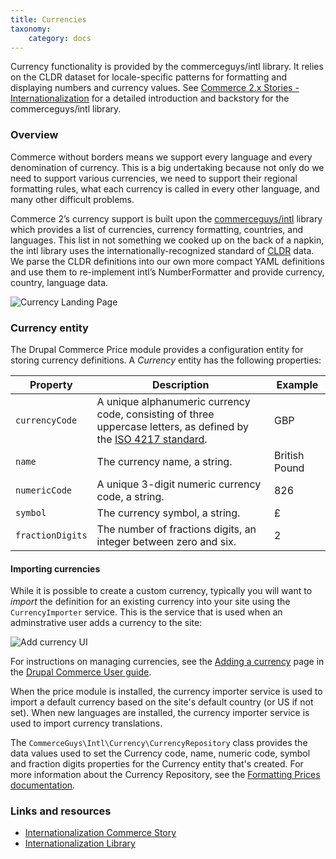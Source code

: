```yaml
---
title: Currencies
taxonomy:
    category: docs
---
```


Currency functionality is provided by the commerceguys/intl library. It relies on the CLDR dataset for locale-specific patterns for formatting and displaying numbers and currency values. See [Commerce 2.x Stories - Internationalization] for a detailed introduction and backstory for the commerceguys/intl library.

### Overview

Commerce without borders means we support every language and every
denomination of currency. This is a big undertaking because not only do
we need to support various currencies, we need to support their regional
formatting rules, what each currency is called in every other language,
and many other difficult problems.

Commerce 2’s currency support is built upon the [commerceguys/intl]
library which provides a list of currencies, currency formatting,
countries, and languages. This list in not something we cooked up on the
back of a napkin, the intl library uses the internationally-recognized
standard of [CLDR] data. We parse the CLDR definitions into our own
more compact YAML definitions and use them to re-implement intl’s
NumberFormatter and provide currency, country, language data.

![Currency Landing Page](../images/currency-landingpage.png)

### Currency entity

The Drupal Commerce Price module provides a configuration entity for storing currency definitions. A *Currency* entity has the following properties:

| Property         | Description                                                                                                        | Example       |
|------------------|--------------------------------------------------------------------------------------------------------------------|---------------|
| `currencyCode`   | A unique alphanumeric currency code, consisting of three uppercase letters, as defined by the [ISO 4217 standard]. | GBP           |
| `name`           | The currency name, a string.                                                                                       | British Pound |
| `numericCode`    | A unique 3-digit numeric currency code, a string.                                                                  | 826           |
| `symbol`         | The currency symbol, a string.                                                                                     | £             |
| `fractionDigits` | The number of fractions digits, an integer between zero and six.                                                   | 2             |

#### Importing currencies

While it is possible to create a custom currency, typically you will want to *import* the definition for an existing currency into your site using the `CurrencyImporter` service. This is the service that is used when an adminstrative user adds a currency to the site:

![Add currency UI](../images/currencies-1.png)

For instructions on managing currencies, see the [Adding a currency](../../../user-guide/currencies/#adding-a-new-currency) page in the [Drupal Commerce User guide](../../../user-guide).

When the price module is installed, the currency importer service is used to import a default currency based on the site's default country (or US if not set). When new languages are installed, the currency importer service is used to import currency translations.

The `CommerceGuys\Intl\Currency\CurrencyRepository` class provides the data values used to set the Currency code, name, numeric code, symbol and fraction digits properties for the Currency entity that's created. For more information about the Currency Repository, see the [Formatting Prices documentation](../prices/#formatting-prices).

### Links and resources

* [Internationalization Commerce Story]
* [Internationalization Library]

[Commerce 2.x Stories - Internationalization]: https://drupalcommerce.org/blog/15916/commerce-2x-stories-internationalization
[CLDR]: https://cldr.unicode.org/
[Internationalization Commerce Story]: https://drupalcommerce.org/blog/15916/commerce-2x-stories-internationalization
[Internationalization Library]: https://github.com/commerceguys/intl
[commerceguys/intl]: https://github.com/commerceguys/intl
[ISO 4217 standard]: https://en.wikipedia.org/wiki/ISO_4217
